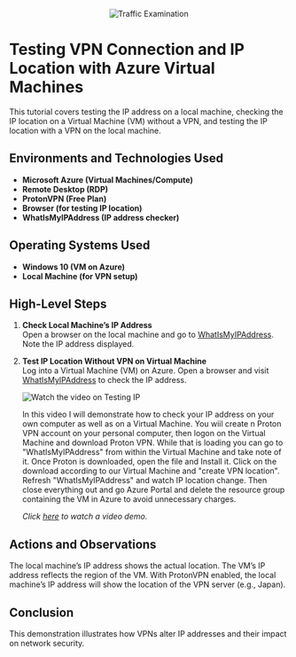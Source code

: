<p align="center">
  <img src="https://i.imgur.com/Ua7udoS.png" alt="Traffic Examination"/>
</p>

<h1>Testing VPN Connection and IP Location with Azure Virtual Machines</h1>
This tutorial covers testing the IP address on a local machine, checking the IP location on a Virtual Machine (VM) without a VPN, and testing the IP location with a VPN on the local machine.

<h2>Environments and Technologies Used</h2>

- **Microsoft Azure (Virtual Machines/Compute)**
- **Remote Desktop (RDP)**
- **ProtonVPN (Free Plan)**
- **Browser (for testing IP location)**
- **WhatIsMyIPAddress (IP address checker)**

<h2>Operating Systems Used</h2>

- **Windows 10 (VM on Azure)**
- **Local Machine (for VPN setup)**

<h2>High-Level Steps</h2>

1. **Check Local Machine’s IP Address**  
   Open a browser on the local machine and go to [WhatIsMyIPAddress](https://whatismyipaddress.com/). Note the IP address displayed.

2. **Test IP Location Without VPN on Virtual Machine**  
   Log into a Virtual Machine (VM) on Azure. Open a browser and visit [WhatIsMyIPAddress](https://whatismyipaddress.com/) to check the IP address.

   ![Watch the video on Testing IP](https://img.youtube.com/vi/YFNkjJf3lo8/0.jpg) 

   In this video I will demonstrate how to check your IP address on your own computer as well as on a Virtual Machine. You wiil create n Proton VPN account on your personal computer, then logon on the Virtual Machine and download Proton VPN. While that is loading you can go to "WhatIsMyIPAddress" from within the Virtual Machine and take note of it. Once Proton is downloaded, open the file and Install it. Click on the download according to our Virtual Machine and "create VPN location". Refresh "WhatIsMyIPAddress" and watch IP location change. Then close everything out and go Azure Portal and delete the resource group containing the VM in Azure to avoid unnecessary charges.

   *Click [here](https://www.youtube.com/watch?v=Rq3iiZJ1eVs) to watch a video demo.*


<h2>Actions and Observations</h2>

<p>
  The local machine’s IP address shows the actual location. The VM’s IP address reflects the region of the VM. With ProtonVPN enabled, the local machine’s IP address will show the location of the VPN server (e.g., Japan).
</p>

<h2>Conclusion</h2>
This demonstration illustrates how VPNs alter IP addresses and their impact on network security.

